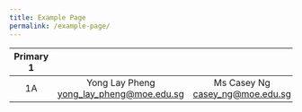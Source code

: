 ```yaml
---
title: Example Page
permalink: /example-page/
---
```

| **Primary 1**|  |  |
| :---: | :---: | :---: |
| 1A     | Yong Lay Pheng<br>[yong_lay_pheng@moe.edu.sg](mailto:yong_lay_pheng@moe.edu.sg)     | Ms Casey Ng<br>[casey_ng@moe.edu.sg](mailto:casey_ng@moe.edu.sg)     |